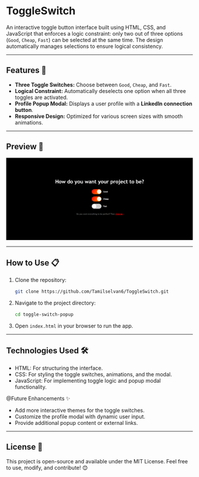 # ToggleSwitch
An interactive toggle button interface built using HTML, CSS, and JavaScript that enforces a logic constraint: only two out of three options (`Good`, `Cheap`, `Fast`) can be selected at the same time. The design automatically manages selections to ensure logical consistency.

---

## Features 🌟  

- **Three Toggle Switches:** Choose between `Good`, `Cheap`, and `Fast`.  
- **Logical Constraint:** Automatically deselects one option when all three toggles are activated.  
- **Profile Popup Modal:** Displays a user profile with a **LinkedIn connection button**.  
- **Responsive Design:** Optimized for various screen sizes with smooth animations.  

---

## Preview 👀  

![Toggle Switch Interface Screenshot](screenshot.png)  

---

## How to Use 📋  

1. Clone the repository:  
   ```bash
   git clone https://github.com/Tamilselvan6/ToggleSwitch.git
   ```
2. Navigate to the project directory:
   ```bash
   cd toggle-switch-popup
   ```
3. Open `index.html` in your browser to run the app.

---

## Technologies Used 🛠️
- HTML: For structuring the interface.
- CSS: For styling the toggle switches, animations, and the modal.
- JavaScript: For implementing toggle logic and popup modal functionality.

@Future Enhancements ✨
- Add more interactive themes for the toggle switches.
- Customize the profile modal with dynamic user input.
- Provide additional popup content or external links.

---

## License 📜
This project is open-source and available under the MIT License. Feel free to use, modify, and contribute! 😊
